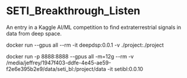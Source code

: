 # SETI_Breakthrough_Listen
An entry in a Kaggle AI/ML competition to find extraterrestrial signals in data from deep space.


docker run --gpus all --rm -it deepdsp:0.0.1 -v ./project:./project

docker run -p 8888:8888 --gpus all -m=12g --rm -v /media/jeffrey/1947f403-ddfe-4e45-ae59-f2e6e395b2e9/data/seti_bl:/project/data -it setibl:0.0.10